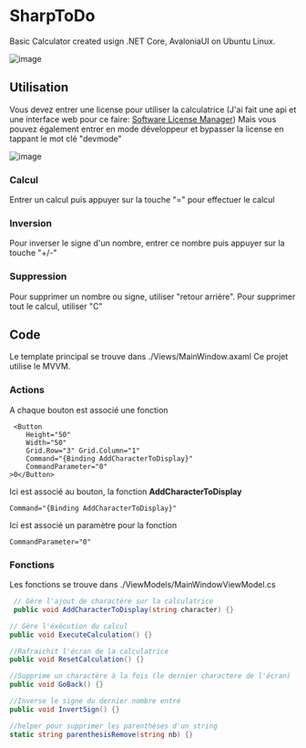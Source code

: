# SharpToDo

Basic Calculator created usign .NET Core, AvaloniaUI on Ubuntu Linux.

![image](https://user-images.githubusercontent.com/56622131/142367547-8f029a20-d2fb-4f76-887a-db9844b43fd6.png)

<h2>Utilisation</h2>

Vous devez entrer une license pour utiliser la calculatrice (J'ai fait une api et une interface web pour ce faire: [Software License Manager](https://github.com/g0tie/SoftwareLicenceManager))
Mais vous pouvez également entrer en mode développeur et bypasser la license en tappant le mot clé "devmode"

![image](https://user-images.githubusercontent.com/56622131/142646341-c5ae5a13-3c90-4e59-989b-55416bcdc71b.png)


<h3>Calcul</h3>
Entrer un calcul puis appuyer sur la touche "=" pour effectuer le calcul

<h3>Inversion</h3>
Pour inverser le signe d'un nombre, entrer ce nombre puis appuyer sur la touche "+/-"

<h3>Suppression</h3>
Pour supprimer un nombre ou signe, utiliser "retour arrière". 
Pour supprimer tout le calcul, utiliser "C"

<h2>Code</h2>

Le template principal se trouve dans ./Views/MainWindow.axaml
Ce projet utilise le MVVM.

<h3>Actions</h3>

A chaque bouton est associé une fonction 

```xaml
 <Button
    Height="50"
    Width="50" 
    Grid.Row="3" Grid.Column="1" 
    Command="{Binding AddCharacterToDisplay}"
    CommandParameter="0"
>0</Button>
```
Ici est associé au bouton, la fonction <b>AddCharacterToDisplay</b>
```xaml
Command="{Binding AddCharacterToDisplay}"
```

Ici est associé un paramètre pour la fonction
```xaml
CommandParameter="0"
```

<h3>Fonctions</h3>

Les fonctions se trouve dans ./ViewModels/MainWindowViewModel.cs

```csharp
 // Gère l'ajout de charactère sur la calculatrice
 public void AddCharacterToDisplay(string character) {}

// Gère l'éxécution du calcul 
public void ExecuteCalculation() {}

//Rafraichit l'écran de la calculatrice
public void ResetCalculation() {}

//Supprime un charactère à la fois (le dernier charactere de l'écran)
public void GoBack() {}

//Inverse le signe du dernier nombre entré
public void InvertSign() {}

//helper pour supprimer les parenthèses d'un string
static string parenthesisRemove(string nb) {}


```
